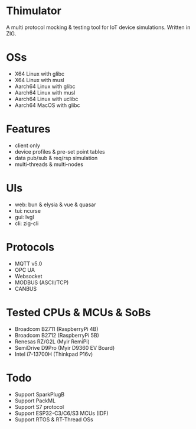 # Thimulator
A multi protocol mocking & testing tool for IoT device simulations. Written in ZIG.

# OSs
- X64 Linux with glibc
- X64 Linux with musl
- Aarch64 Linux with glibc
- Aarch64 Linux with musl
- Aarch64 Linux with uclibc
- Aarch64 MacOS with glibc

# Features
- client only
- device profiles & pre-set point tables
- data pub/sub & req/rsp simulation
- multi-threads & multi-nodes

# UIs
- web: bun & elysia & vue & quasar
- tui: ncurse
- gui: lvgl
- cli: zig-cli

# Protocols
- MQTT v5.0
- OPC UA
- Websocket
- MODBUS (ASCII/TCP)
- CANBUS

# Tested CPUs & MCUs & SoBs
- Broadcom B2711 (RaspberryPi 4B)
- Broadcom B2712 (RaspberryPi 5B)
- Renesas RZ/G2L (Myir RemiPi)
- SemiDrive D9Pro (Myir D9360 EV Board)
- Intel i7-13700H (Thinkpad P16v)

# Todo
- Support SparkPlugB
- Support PackML
- Support S7 protocol
- Support ESP32-C3/C6/S3 MCUs (IDF)
- Support RTOS & RT-Thread OSs
